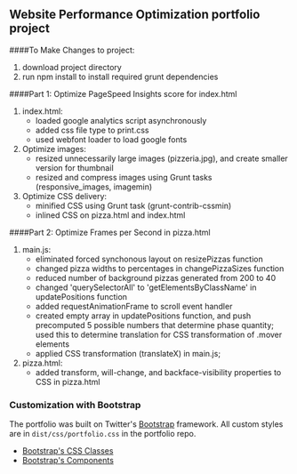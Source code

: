 ## Website Performance Optimization portfolio project
####To Make Changes to project:
1. download project directory
2. run npm install to install required grunt dependencies

####Part 1: Optimize PageSpeed Insights score for index.html

1. index.html:
    - loaded google analytics script asynchronously
    - added css file type to print.css
    - used webfont loader to load google fonts
2. Optimize images:
    - resized unnecessarily large images (pizzeria.jpg), and create smaller version for thumbnail
    - resized and compress images using Grunt tasks (responsive_images, imagemin)
3. Optimize CSS delivery:
    - minified CSS using Grunt task (grunt-contrib-cssmin)
    - inlined CSS on pizza.html and index.html

####Part 2: Optimize Frames per Second in pizza.html
1. main.js:
    - eliminated forced synchonous layout on resizePizzas function
    - changed pizza widths to percentages in changePizzaSizes function
    - reduced number of background pizzas generated from 200 to 40
    - changed 'querySelectorAll' to 'getElementsByClassName' in updatePositions function
    - added requestAnimationFrame to scroll event handler
    - created empty array in updatePositions function, and push precomputed 5 possible numbers that determine phase quantity; used this to determine translation for CSS transformation of .mover elements
    - applied CSS transformation (translateX) in main.js;
2. pizza.html:
    - added transform, will-change, and backface-visibility properties to CSS in pizza.html


### Customization with Bootstrap
The portfolio was built on Twitter's <a href="http://getbootstrap.com/">Bootstrap</a> framework. All custom styles are in `dist/css/portfolio.css` in the portfolio repo.

* <a href="http://getbootstrap.com/css/">Bootstrap's CSS Classes</a>
* <a href="http://getbootstrap.com/components/">Bootstrap's Components</a>
